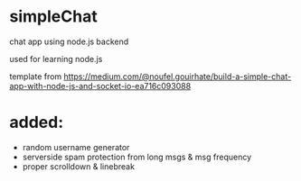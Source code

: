 # simpleChat
chat app using node.js backend

used for learning node.js

template from https://medium.com/@noufel.gouirhate/build-a-simple-chat-app-with-node-js-and-socket-io-ea716c093088

# added:

- random username generator
- serverside spam protection from long msgs & msg frequency
- proper scrolldown & linebreak

